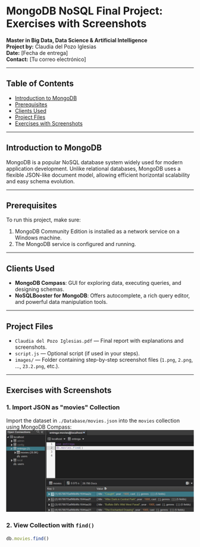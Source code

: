 # MongoDB NoSQL Final Project: Exercises with Screenshots  
**Master in Big Data, Data Science & Artificial Intelligence**  
**Project by:** Claudia del Pozo Iglesias  
**Date:** [Fecha de entrega]  
**Contact:** [Tu correo electrónico]

---

## Table of Contents
- [Introduction to MongoDB](#introduction-to-mongodb)  
- [Prerequisites](#prerequisites)  
- [Clients Used](#clients-used)  
- [Project Files](#project-files)  
- [Exercises with Screenshots](#exercises-with-screenshots)

---

## Introduction to MongoDB
MongoDB is a popular NoSQL database system widely used for modern application development. Unlike relational databases, MongoDB uses a flexible JSON-like document model, allowing efficient horizontal scalability and easy schema evolution.

---

## Prerequisites
To run this project, make sure:
1. MongoDB Community Edition is installed as a network service on a Windows machine.  
2. The MongoDB service is configured and running.

---

## Clients Used
- **MongoDB Compass**: GUI for exploring data, executing queries, and designing schemas.  
- **NoSQLBooster for MongoDB**: Offers autocomplete, a rich query editor, and powerful data manipulation tools.

---

## Project Files
- `Claudia del Pozo Iglesias.pdf` — Final report with explanations and screenshots.  
- `script.js` — Optional script (if used in your steps).  
- `images/` — Folder containing step-by-step screenshot files (`1.png`, `2.png`, ..., `23.2.png`, etc.).

---

## Exercises with Screenshots

### 1. Import JSON as "movies" Collection  
Import the dataset in `./Database/movies.json` into the `movies` collection using MongoDB Compass:  
![Dataset Imported](images/1.png)  

### 2. View Collection with `find()`  
```js
db.movies.find()
